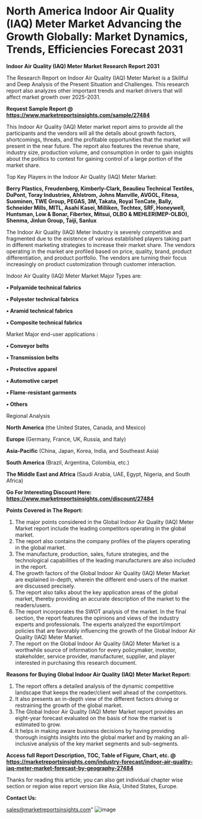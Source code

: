 # North America Indoor Air Quality (IAQ) Meter Market Advancing the Growth Globally: Market Dynamics, Trends, Efficiencies Forecast 2031

<strong>Indoor Air Quality (IAQ) Meter Market Research Report 2031</strong>

The Research Report on Indoor Air Quality (IAQ) Meter Market is a Skillful and Deep Analysis of the Present Situation and Challenges. This research report also analyzes other important trends and market drivers that will affect market growth over 2025-2031.

<strong>Request Sample Report @ <a href=https://www.marketreportsinsights.com/sample/27484>https://www.marketreportsinsights.com/sample/27484</a></strong>

This Indoor Air Quality (IAQ) Meter market report aims to provide all the participants and the vendors will all the details about growth factors, shortcomings, threats, and the profitable opportunities that the market will present in the near future. The report also features the revenue share, industry size, production volume, and consumption in order to gain insights about the politics to contest for gaining control of a large portion of the market share.

Top Key Players in the Indoor Air Quality (IAQ) Meter Market:

<strong>Berry Plastics, Freudenberg, Kimberly-Clark, Beaulieu Technical Textiles, DuPont, Toray Industries, Ahlstrom, Johns Manville, AVGOL, Fitesa, Suominen, TWE Group, PEGAS, 3M, Takata, Royal TenCate, Bally, Schneider Mills, MITL, Asahi Kasei, Milliken, Techtex, SRF, Honeywell, Huntsman, Low & Bonar, Fibertex, Mitsui, OLBO & MEHLER(MEP-OLBO), Shenma, Jinlun Group, Taiji, Sanlux</strong>

The Indoor Air Quality (IAQ) Meter Industry is severely competitive and fragmented due to the existence of various established players taking part in different marketing strategies to increase their market share. The vendors operating in the market are profiled based on price, quality, brand, product differentiation, and product portfolio. The vendors are turning their focus increasingly on product customization through customer interaction.

Indoor Air Quality (IAQ) Meter Market Major Types are:

<strong>• Polyamide technical fabrics

• Polyester technical fabrics

• Aramid technical fabrics

• Composite technical fabrics</strong>

Market Major end-user applications :

<strong>• Conveyor belts

• Transmission belts

• Protective apparel

• Automotive carpet

• Flame-resistant garments

• Others</strong>

Regional Analysis

</u><strong><b>North America</b></strong> (the United States, Canada, and Mexico)

<strong><b>Europe </b></strong>(Germany, France, UK, Russia, and Italy)

<strong><b>Asia-Pacific</b></strong> (China, Japan, Korea, India, and Southeast Asia)

<strong><b>South America</b></strong> (Brazil, Argentina, Colombia, etc.)

<strong><b>The Middle East and Africa</b></strong> (Saudi Arabia, UAE, Egypt, Nigeria, and South Africa)

<strong>Go For Interesting Discount Here: <a href=https://www.marketreportsinsights.com/discount/27484>https://www.marketreportsinsights.com/discount/27484</a></strong>

<strong>Points Covered in The Report:</strong>
<ol>
  <li>The major points considered in the Global Indoor Air Quality (IAQ) Meter Market report include the leading competitors operating in the global market.</li>
  <li>The report also contains the company profiles of the players operating in the global market.</li>
  <li>The manufacture, production, sales, future strategies, and the technological capabilities of the leading manufacturers are also included in the report.</li>
  <li>The growth factors of the Global Indoor Air Quality (IAQ) Meter Market are explained in-depth, wherein the different end-users of the market are discussed precisely.</li>
  <li>The report also talks about the key application areas of the global market, thereby providing an accurate description of the market to the readers/users.</li>
  <li>The report incorporates the SWOT analysis of the market. In the final section, the report features the opinions and views of the industry experts and professionals. The experts analyzed the export/import policies that are favorably influencing the growth of the Global Indoor Air Quality (IAQ) Meter Market.</li>
  <li>The report on the Global Indoor Air Quality (IAQ) Meter Market is a worthwhile source of information for every policymaker, investor, stakeholder, service provider, manufacturer, supplier, and player interested in purchasing this research document.</li>
</ol>
<strong>Reasons for Buying Global Indoor Air Quality (IAQ) Meter Market Report:</strong>

<ol>
  <li>The report offers a detailed analysis of the dynamic competitive landscape that keeps the reader/client well ahead of the competitors.</li>
  <li>It also presents an in-depth view of the different factors driving or restraining the growth of the global market.</li>
  <li>The Global Indoor Air Quality (IAQ) Meter Market report provides an eight-year forecast evaluated on the basis of how the market is estimated to grow.</li>
  <li>It helps in making aware business decisions by having providing thorough insights insights into the global market and by making an all-inclusive analysis of the key market segments and sub-segments.</li>
</ol>
<strong>Access full Report Description, TOC, Table of Figure, Chart, etc. @ <a href=https://marketreportsinsights.com/industry-forecast/indoor-air-quality-iaq-meter-market-forecast-by-geography-27484>https://marketreportsinsights.com/industry-forecast/indoor-air-quality-iaq-meter-market-forecast-by-geography-27484</a></strong>


Thanks for reading this article; you can also get individual chapter wise section or region wise report version like Asia, United States, Europe.

<strong>Contact Us:</strong>

sales@marketreportsinsights.com"
![image](https://github.com/user-attachments/assets/8f36e1a0-a5d3-4c30-bec1-5594eef54bbd)
